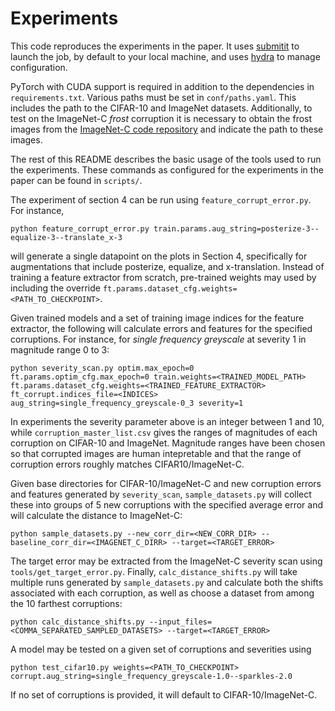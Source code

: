 # Experiments

This code reproduces the experiments in the paper.  It uses [submitit](https://github.com/facebookincubator/submitit) to launch the job, by default to your local machine, and uses [hydra](https://github.com/facebookresearch/hydra) to manage configuration.  

PyTorch with CUDA support is required in addition to the dependencies in `requirements.txt`. Various paths must be set in `conf/paths.yaml`. This includes the path to the CIFAR-10 and ImageNet datasets. Additionally, to test on the ImageNet-C _frost_ corruption it is necessary to obtain the frost images from the [ImageNet-C code repository](https://github.com/hendrycks/robustness) and indicate the path to these images. 

The rest of this README describes the basic usage of the tools used to run the experiments. These commands as configured for the experiments in the paper can be found in `scripts/`.

The experiment of section 4 can be run using `feature_corrupt_error.py`.  For instance, 

```
python feature_corrupt_error.py train.params.aug_string=posterize-3--equalize-3--translate_x-3
```

will generate a single datapoint on the plots in Section 4, specifically for augmentations that include posterize, equalize, and x-translation. Instead of training a feature extractor from scratch, pre-trained weights may used by including the override `ft.params.dataset_cfg.weights=<PATH_TO_CHECKPOINT>`.

Given trained models and a set of training image indices for the feature extractor, the following will calculate errors and features for the specified corruptions. For instance, for _single frequency greyscale_ at severity 1 in magnitude range 0 to 3:

```
python severity_scan.py optim.max_epoch=0 ft.params.optim_cfg.max_epoch=0 train.weights=<TRAINED_MODEL_PATH>  ft.params.dataset_cfg.weights=<TRAINED_FEATURE_EXTRACTOR> ft_corrupt.indices_file=<INDICES> aug_string=single_frequency_greyscale-0_3 severity=1
```

In experiments the severity parameter above is an integer between 1 and 10, while `corruption_master_list.csv` gives the ranges of magnitudes of each corruption on CIFAR-10 and ImageNet. Magnitude ranges have been chosen so that corrupted images are human intepretable and that the range of corruption errors roughly matches CIFAR10/ImageNet-C.

Given base directories for CIFAR-10/ImageNet-C and new corruption errors and features generated by `severity_scan`, `sample_datasets.py` will collect these into groups of 5 new corruptions with the specified average error and will calculate the distance to ImageNet-C:

```
python sample_datasets.py --new_corr_dir=<NEW_CORR_DIR> --baseline_corr_dir=<IMAGENET_C_DIRR> --target=<TARGET_ERROR>
```

The target error may be extracted from the ImageNet-C severity scan using `tools/get_target_error.py`. Finally, `calc_distance_shifts.py` will take multiple runs generated by `sample_datasets.py` and calculate both the shifts associated with each corruption, as well as choose a dataset from among the 10 farthest corruptions:

```
python calc_distance_shifts.py --input_files=<COMMA_SEPARATED_SAMPLED_DATASETS> --target=<TARGET_ERROR>
```

A model may be tested on a given set of corruptions and severities using

```
python test_cifar10.py weights=<PATH_TO_CHECKPOINT> corrupt.aug_string=single_frequency_greyscale-1.0--sparkles-2.0
```

If no set of corruptions is provided, it will default to CIFAR-10/ImageNet-C.
